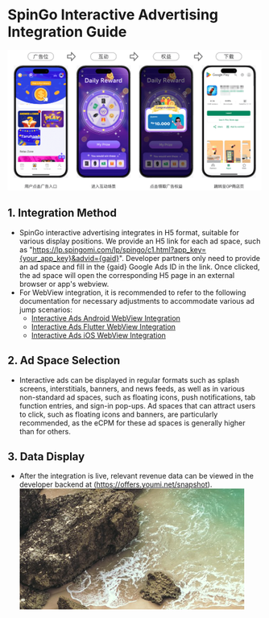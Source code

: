 # SpinGo Interactive Advertising Integration Guide

![SpinGo Business Process](https://github.com/youmi-obg/Documentation/raw/main/images/spingo.png)

## 1. Integration Method

- SpinGo interactive advertising integrates in H5 format, suitable for various display positions. We provide an H5 link for each ad space, such as "https://lp.spingomi.com/lp/spingo/c1.html?app_key={your_app_key}&advid={gaid}". Developer partners only need to provide an ad space and fill in the {gaid} Google Ads ID in the link. Once clicked, the ad space will open the corresponding H5 page in an external browser or app's webview.
- For WebView integration, it is recommended to refer to the following documentation for necessary adjustments to accommodate various ad jump scenarios:
  - [Interactive Ads Android WebView Integration](https://github.com/youmi-obg/Documentation/blob/main/InteractiveAdsWebView.md)
  - [Interactive Ads Flutter WebView Integration](https://github.com/youmi-obg/Documentation/blob/main/InteractiveAdsWebviewFlutter.md)
  - [Interactive Ads iOS WebView Integration](https://github.com/youmi-obg/Documentation/blob/main/AdWebviewIOSDemo/README.md)

## 2. Ad Space Selection

- Interactive ads can be displayed in regular formats such as splash screens, interstitials, banners, and news feeds, as well as in various non-standard ad spaces, such as floating icons, push notifications, tab function entries, and sign-in pop-ups. Ad spaces that can attract users to click, such as floating icons and banners, are particularly recommended, as the eCPM for these ad spaces is generally higher than for others.

## 3. Data Display

- After the integration is live, relevant revenue data can be viewed in the developer backend at (https://offers.youmi.net/snapshot).
![Developer Backend](https://github.com/youmi-obg/Documentation/raw/main/images/backend3.png)
